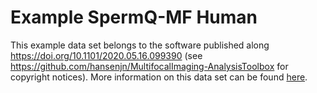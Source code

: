 # Example SpermQ-MF Human
This example data set belongs to the software published along https://doi.org/10.1101/2020.05.16.099390 (see https://github.com/hansenjn/MultifocalImaging-AnalysisToolbox for copyright notices).
More information on this data set can be found [here](https://github.com/hansenjn/MultifocalImaging-AnalysisToolbox/blob/master/Matlab%20scripts/).